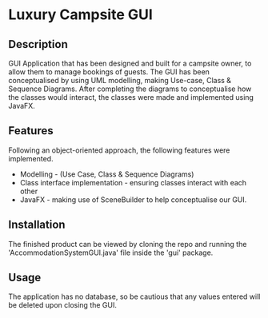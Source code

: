 # Luxury Campsite GUI 

## Description 
GUI Application that has been designed and built for a campsite owner, to allow them to manage bookings of guests. The GUI has been conceptualised by using UML modelling, making Use-case, Class & Sequence Diagrams. After completing the diagrams to conceptualise how the classes would interact, the classes were made and implemented using JavaFX. 

## Features
Following an object-oriented approach, the following features were implemented.
- Modelling - (Use Case, Class & Sequence Diagrams)
- Class interface implementation - ensuring classes interact with each other
- JavaFX - making use of SceneBuilder to help conceptualise our GUI.

## Installation 
The finished product can be viewed by cloning the repo and running the 'AccommodationSystemGUI.java' file inside the 'gui' package.

## Usage
The application has no database, so be cautious that any values entered will be deleted upon closing the GUI.

